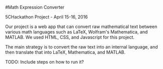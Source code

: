 #Math Expression Converter

5CHackathon Project - April 15-16, 2016

Our project is a web app that can convert raw mathematical text between various math languages such as LaTeX, Wolfram's Mathematica, and MATLAB.
We used HTML, CSS, and Javascript for this project.

The main strategy is to convert the raw text into an internal language, and then translate that into LaTeX, Mathematica, and MATLAB.

TODO: Include steps on how to run it?
